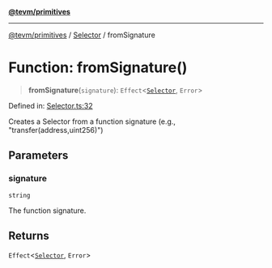 [**@tevm/primitives**](../../../README.md)

***

[@tevm/primitives](../../../globals.md) / [Selector](../README.md) / fromSignature

# Function: fromSignature()

> **fromSignature**(`signature`): `Effect`\<[`Selector`](../type-aliases/Selector.md), `Error`\>

Defined in: [Selector.ts:32](https://github.com/evmts/tevm-monorepo/blob/main/packages/primitives/src/Selector.ts#L32)

Creates a Selector from a function signature (e.g., "transfer(address,uint256)")

## Parameters

### signature

`string`

The function signature.

## Returns

`Effect`\<[`Selector`](../type-aliases/Selector.md), `Error`\>
